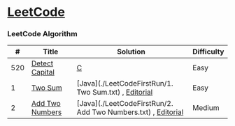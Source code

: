 [LeetCode](https://leetcode.com/)
========

### LeetCode Algorithm


| # | Title | Solution | Difficulty |
|---| ----- | -------- | ---------- |
|520|[Detect Capital](https://leetcode.com/problems/detect-capital/)| [C](./algorithms/c/DetectCapital.c)|Easy|
|1|[Two Sum](https://leetcode.com/problems/two-sum)| [Java](./LeetCodeFirstRun/1. Two Sum.txt) , [Editorial](https://leetcode.com/articles/two-sum)|Easy|
|2|[Add Two Numbers](https://leetcode.com/problems/add-two-numbers)| [Java](./LeetCodeFirstRun/2. Add Two Numbers.txt) , [Editorial](https://leetcode.com/articles/add-two-numbers)|Medium|
